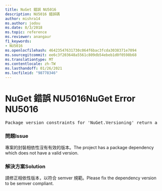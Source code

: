 ```yaml
---
title: NuGet 錯誤 NU5016
description: NU5016 錯誤碼
author: mishra14
ms.author: jodou
ms.date: 8/3/2018
ms.topic: reference
ms.reviewer: anangaur
f1_keywords:
- NU5016
ms.openlocfilehash: 46423547631730c064f6bac3fcda3038371e7094
ms.sourcegitcommit: ee6c3f203648a5561c809db54ebeb1d0f0598b68
ms.translationtype: MT
ms.contentlocale: zh-TW
ms.lasthandoff: 01/26/2021
ms.locfileid: "98778346"
---
```

# <a name="nuget-error-nu5016"></a><span data-ttu-id="92971-103">NuGet 錯誤 NU5016</span><span class="sxs-lookup"><span data-stu-id="92971-103">NuGet Error NU5016</span></span>
<pre>Package version constraints for 'NuGet.Versioning' return a version range that is empty.</pre>

### <a name="issue"></a><span data-ttu-id="92971-104">問題</span><span class="sxs-lookup"><span data-stu-id="92971-104">Issue</span></span>

<span data-ttu-id="92971-105">專案的封裝相依性沒有有效的版本。</span><span class="sxs-lookup"><span data-stu-id="92971-105">The project has a package dependency which does not have a valid version.</span></span>


### <a name="solution"></a><span data-ttu-id="92971-106">解決方案</span><span class="sxs-lookup"><span data-stu-id="92971-106">Solution</span></span>

<span data-ttu-id="92971-107">請修正相依性版本，以符合 semver 規範。</span><span class="sxs-lookup"><span data-stu-id="92971-107">Please fix the dependency version to be semver compliant.</span></span>

